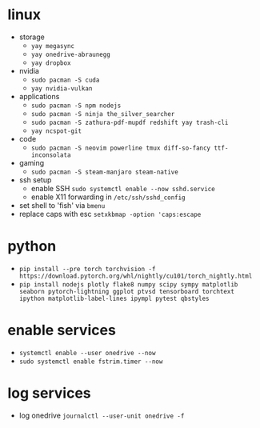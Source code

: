 # linux
* storage
  * `yay megasync`
  * `yay onedrive-abraunegg`
  * `yay dropbox`
* nvidia
  * `sudo pacman -S cuda`
  * `yay nvidia-vulkan`
* applications
  * `sudo pacman -S npm nodejs`
  * `sudo pacman -S ninja the_silver_searcher`
  * `sudo pacman -S zathura-pdf-mupdf redshift yay trash-cli`
  * `yay ncspot-git`
* code
  * `sudo pacman -S neovim powerline tmux diff-so-fancy ttf-inconsolata`
* gaming
  * `sudo pacman -S steam-manjaro steam-native`
* ssh setup
  * enable SSH `sudo systemctl enable --now sshd.service`
  * enable X11 forwarding in `/etc/ssh/sshd_config`
* set shell to 'fish' via `bmenu`
* replace caps with esc `setxkbmap -option 'caps:escape`

# python
* `pip install --pre torch torchvision -f https://download.pytorch.org/whl/nightly/cu101/torch_nightly.html`
* `pip install nodejs plotly flake8 numpy scipy sympy matplotlib seaborn pytorch-lightning ggplot ptvsd tensorboard torchtext ipython matplotlib-label-lines ipympl pytest qbstyles`

# enable services
* `systemctl enable --user onedrive --now`
* `sudo systemctl enable fstrim.timer --now`

# log services
* log onedrive `journalctl --user-unit onedrive -f`
